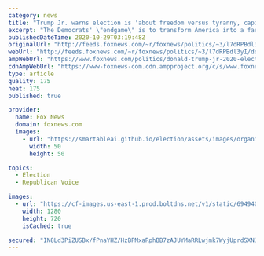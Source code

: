 ```yaml
---
category: news
title: "Trump Jr. warns election is 'about freedom versus tyranny, capitalism versus socialism and Communism'"
excerpt: "The Democrats' \"endgame\" is to transform America into a far-left, Marxist state where dissent is not permitted, Donald Trump Jr. told \"Hannity\" Wednesday night."
publishedDateTime: 2020-10-29T03:19:48Z
originalUrl: "http://feeds.foxnews.com/~r/foxnews/politics/~3/l7dRPBdl3yI/donald-trump-jr-2020-election-freedom-tyranny-capitalism-socialism"
webUrl: "http://feeds.foxnews.com/~r/foxnews/politics/~3/l7dRPBdl3yI/donald-trump-jr-2020-election-freedom-tyranny-capitalism-socialism"
ampWebUrl: "https://www.foxnews.com/politics/donald-trump-jr-2020-election-freedom-tyranny-capitalism-socialism.amp"
cdnAmpWebUrl: "https://www-foxnews-com.cdn.ampproject.org/c/s/www.foxnews.com/politics/donald-trump-jr-2020-election-freedom-tyranny-capitalism-socialism.amp"
type: article
quality: 175
heat: 175
published: true

provider:
  name: Fox News
  domain: foxnews.com
  images:
    - url: "https://smartableai.github.io/election/assets/images/organizations/foxnews.com-50x50.jpg"
      width: 50
      height: 50

topics:
  - Election
  - Republican Voice

images:
  - url: "https://cf-images.us-east-1.prod.boltdns.net/v1/static/694940094001/b9942e7b-6b0a-44f9-adb5-f4160494c7c8/af75e25c-e3e2-4766-a781-cbdb39525ebe/1280x720/match/image.jpg"
    width: 1280
    height: 720
    isCached: true

secured: "IN8Ld3PiZUSBx/fPnaYHZ/HzBPMxaRphBB7zAJUYMaRRLwjmk7WyjUprdSXNJ3O4v7R3I4wWCLk7LS/P2zpLh7/OjmtoDmQ32y8zfiNY4sD8xZFy94oltJxtVVQWQO5hOVeAt6Fk9r6lRnYzoEfrpD7ZlXD4hgJWGMvxTMp6nY65eoZ8rxK1Oxc8k0h3TyCpVHxu/KvwznL1xYV4ugNHC7H8dsYkTeqJARV0smRSJDipOrRBl8ZnfkOA04jBML7cpqAaeIBP1azUYr3Nw6FY5iXT8hOd8tmi9/onmb+iP66fXL7qtp0Ivpz2UPQE+oCnhCzd0RH0VUmvIlE7YoJJbL92ocJIuIYJRsZ/n3Ce4hY=;vJwK5aNNzPPzug7wbIzlmA=="
---
```


